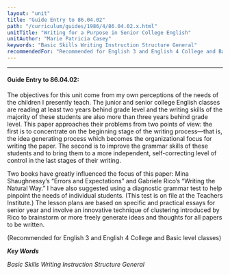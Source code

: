 ```yaml
---
layout: "unit"
title: "Guide Entry to 86.04.02"
path: "/curriculum/guides/1986/4/86.04.02.x.html"
unitTitle: "Writing for a Purpose in Senior College English"
unitAuthor: "Marie Patricia Casey"
keywords: "Basic Skills Writing Instruction Structure General"
recommendedFor: "Recommended for English 3 and English 4 College and Basic level classes"
---
```

<body>
<hr/>
 <h4>
  Guide Entry to 86.04.02:
 </h4>
 The objectives for this unit come from my own perceptions of the needs of the children I presently teach. The junior and senior college English classes are reading at least two years behind grade level and the writing skills of the majority of these students are also more than three years behind grade level. This paper approaches their problems from two points of view: the first is to concentrate on the beginning stage of the writing process—that is, the idea generating process which becomes the organizational focus for writing the paper. The second is to improve the grammar skills of these students and to bring them to a more independent, self-correcting level of control in the last stages of their writing.
 <p>
  Two books have greatly influenced the focus of this paper: Mina Shaughnessy’s “Errors and Expectations” and Gabriele Rico’s “Writing the Natural Way.” I have also suggested using a diagnostic grammar test to help pinpoint the needs of individual students. (This test is on file at the Teachers Institute.) The lesson plans are based on specific and practical essays for senior year and involve an innovative technique of clustering introduced by Rico to brainstorm or more freely generate ideas and thoughts for all papers to be written.
 </p>
 <p>
  (Recommended for English 3 and English 4 College and Basic level classes)
 </p>
<p>
  <b>
   <i>
    Key Words
   </i>
  </b>
  <br/>
 </p>
 <p>
  <i>
   Basic Skills Writing Instruction Structure General
  </i>
 </p>

</body>